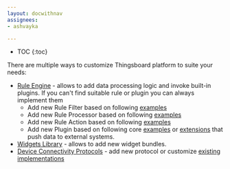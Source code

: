 ```yaml
---
layout: docwithnav
assignees:
- ashvayka

---
```


* TOC
{:toc}

There are multiple ways to customize Thingsboard platform to suite your needs:

 - [Rule Engine](/docs/user-guide/rule-engine/) - allows to add data processing logic and invoke built-in plugins. If you can't find suitable rule or plugin you can always implement them
   - Add new Rule Filter based on following [examples](https://github.com/thingsboard/thingsboard/tree/master/extensions-core/src/main/java/org/thingsboard/server/extensions/core/filter)
   - Add new Rule Processor based on following [examples](https://github.com/thingsboard/thingsboard/tree/master/extensions-core/src/main/java/org/thingsboard/server/extensions/core/processor)
   - Add new Rule Action based on following [examples](https://github.com/thingsboard/thingsboard/tree/master/extensions-core/src/main/java/org/thingsboard/server/extensions/core/action)
   - Add new Plugin based on following core [examples](https://github.com/thingsboard/thingsboard/tree/master/extensions-core/src/main/java/org/thingsboard/server/extensions/core/plugin)
    or [extensions](https://github.com/thingsboard/thingsboard/tree/master/extensions) that push data to external systems.
 - [Widgets Library](/docs/user-guide/ui/widget-library/) - allows to add new widget bundles.
 - [Device Connectivity Protocols](/docs/reference/protocols/) - add new protocol or customize [existing implementations](https://github.com/thingsboard/thingsboard/tree/master/transport)